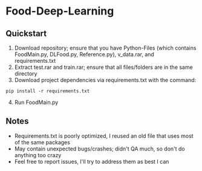 # Food-Deep-Learning

## Quickstart
1) Download repository; ensure that you have Python-Files (which contains FoodMain.py, DLFood.py, Reference.py), v_data.rar, and requirements.txt
2) Extract test.rar and train.rar; ensure that all files/folders are in the same directory
3) Download project dependencies via requirements.txt with the command:
```
pip install -r requirements.txt
```
4) Run FoodMain.py

## Notes
* Requirements.txt is poorly optimized, I reused an old file that uses most of the same packages
* May contain unexpected bugs/crashes; didn't QA much, so don't do anything too crazy
* Feel free to report issues, I'll try to address them as best I can
